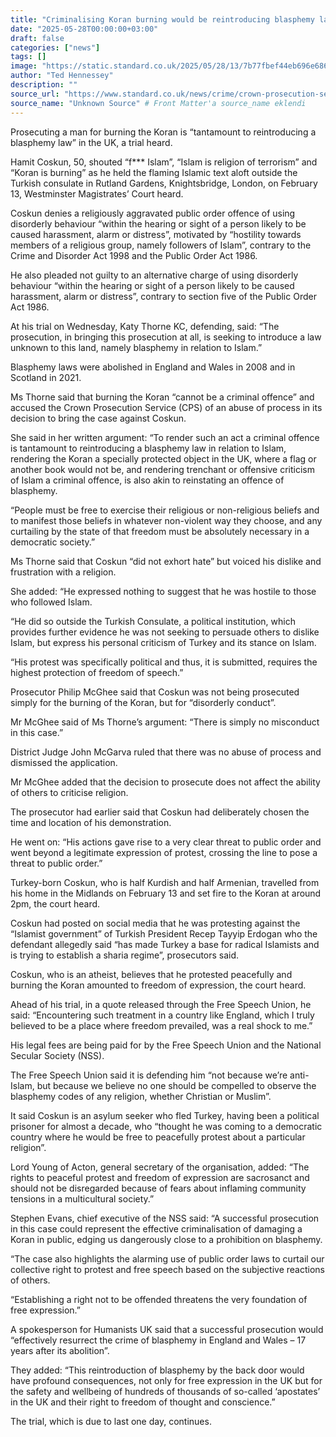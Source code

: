 ```yaml
---
title: "Criminalising Koran burning would be reintroducing blasphemy law, court told"
date: "2025-05-28T00:00:00+03:00"
draft: false
categories: ["news"]
tags: []
image: "https://static.standard.co.uk/2025/05/28/13/7b77fbef44eb696e6862c0be4a043cd2Y29udGVudHNlYXJjaGFwaSwxNzQ4NTIwNTcx-2.80410232.jpg?width=1200"
author: "Ted Hennessey"
description: ""
source_url: "https://www.standard.co.uk/news/crime/crown-prosecution-service-people-national-secular-society-london-knightsbridge-b1230087.html"
source_name: "Unknown Source" # Front Matter'a source_name eklendi
---
```

Prosecuting a man for burning the Koran is “tantamount to reintroducing a blasphemy law” in the UK, a trial heard.

Hamit Coskun, 50, shouted “f*** Islam”, “Islam is religion of terrorism” and “Koran is burning” as he held the flaming Islamic text aloft outside the Turkish consulate in Rutland Gardens, Knightsbridge, London, on February 13, Westminster Magistrates’ Court heard.

Coskun denies a religiously aggravated public order offence of using disorderly behaviour “within the hearing or sight of a person likely to be caused harassment, alarm or distress”, motivated by “hostility towards members of a religious group, namely followers of Islam”, contrary to the Crime and Disorder Act 1998 and the Public Order Act 1986.

He also pleaded not guilty to an alternative charge of using disorderly behaviour “within the hearing or sight of a person likely to be caused harassment, alarm or distress”, contrary to section five of the Public Order Act 1986.

At his trial on Wednesday, Katy Thorne KC, defending, said: “The prosecution, in bringing this prosecution at all, is seeking to introduce a law unknown to this land, namely blasphemy in relation to Islam.”

Blasphemy laws were abolished in England and Wales in 2008 and in Scotland in 2021.

Ms Thorne said that burning the Koran “cannot be a criminal offence” and accused the Crown Prosecution Service (CPS) of an abuse of process in its decision to bring the case against Coskun.

She said in her written argument: “To render such an act a criminal offence is tantamount to reintroducing a blasphemy law in relation to Islam, rendering the Koran a specially protected object in the UK, where a flag or another book would not be, and rendering trenchant or offensive criticism of Islam a criminal offence, is also akin to reinstating an offence of blasphemy.

“People must be free to exercise their religious or non-religious beliefs and to manifest those beliefs in whatever non-violent way they choose, and any curtailing by the state of that freedom must be absolutely necessary in a democratic society.”

Ms Thorne said that Coskun “did not exhort hate” but voiced his dislike and frustration with a religion.

She added: “He expressed nothing to suggest that he was hostile to those who followed Islam.

“He did so outside the Turkish Consulate, a political institution, which provides further evidence he was not seeking to persuade others to dislike Islam, but express his personal criticism of Turkey and its stance on Islam.

“His protest was specifically political and thus, it is submitted, requires the highest protection of freedom of speech.”

Prosecutor Philip McGhee said that Coskun was not being prosecuted simply for the burning of the Koran, but for “disorderly conduct”.

Mr McGhee said of Ms Thorne’s argument: “There is simply no misconduct in this case.”

District Judge John McGarva ruled that there was no abuse of process and dismissed the application.

Mr McGhee added that the decision to prosecute does not affect the ability of others to criticise religion.

The prosecutor had earlier said that Coskun had deliberately chosen the time and location of his demonstration.

He went on: “His actions gave rise to a very clear threat to public order and went beyond a legitimate expression of protest, crossing the line to pose a threat to public order.”

Turkey-born Coskun, who is half Kurdish and half Armenian, travelled from his home in the Midlands on February 13 and set fire to the Koran at around 2pm, the court heard.

Coskun had posted on social media that he was protesting against the “Islamist government” of Turkish President Recep Tayyip Erdogan who the defendant allegedly said “has made Turkey a base for radical Islamists and is trying to establish a sharia regime”, prosecutors said.

Coskun, who is an atheist, believes that he protested peacefully and burning the Koran amounted to freedom of expression, the court heard.

Ahead of his trial, in a quote released through the Free Speech Union, he said: “Encountering such treatment in a country like England, which I truly believed to be a place where freedom prevailed, was a real shock to me.”

His legal fees are being paid for by the Free Speech Union and the National Secular Society (NSS).

The Free Speech Union said it is defending him “not because we’re anti-Islam, but because we believe no one should be compelled to observe the blasphemy codes of any religion, whether Christian or Muslim”.

It said Coskun is an asylum seeker who fled Turkey, having been a political prisoner for almost a decade, who “thought he was coming to a democratic country where he would be free to peacefully protest about a particular religion”.

Lord Young of Acton, general secretary of the organisation, added: “The rights to peaceful protest and freedom of expression are sacrosanct and should not be disregarded because of fears about inflaming community tensions in a multicultural society.”

Stephen Evans, chief executive of the NSS said: “A successful prosecution in this case could represent the effective criminalisation of damaging a Koran in public, edging us dangerously close to a prohibition on blasphemy.

“The case also highlights the alarming use of public order laws to curtail our collective right to protest and free speech based on the subjective reactions of others.

“Establishing a right not to be offended threatens the very foundation of free expression.”

A spokesperson for Humanists UK said that a successful prosecution would “effectively resurrect the crime of blasphemy in England and Wales – 17 years after its abolition”.

They added: “This reintroduction of blasphemy by the back door would have profound consequences, not only for free expression in the UK but for the safety and wellbeing of hundreds of thousands of so-called ‘apostates’ in the UK and their right to freedom of thought and conscience.”

The trial, which is due to last one day, continues.